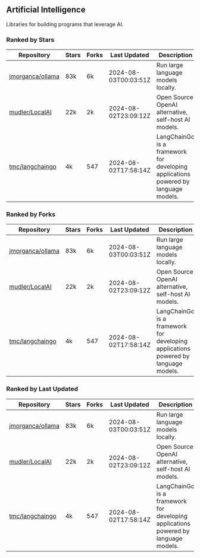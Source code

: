 ## Artificial Intelligence

Libraries for building programs that leverage AI.

### Ranked by Stars

| Repository | Stars | Forks | Last Updated | Description | 
|------------|-------|-------|--------------|-------------|
| [jmorganca/ollama](https://github.com/jmorganca/ollama) | 83k | 6k | 2024-08-03T00:03:51Z |  Run large language models locally. |
| [mudler/LocalAI](https://github.com/mudler/LocalAI) | 22k | 2k | 2024-08-02T23:09:12Z |  Open Source OpenAI alternative, self-host AI models. |
| [tmc/langchaingo](https://github.com/tmc/langchaingo) | 4k | 547 | 2024-08-02T17:58:14Z |  LangChainGo is a framework for developing applications powered by language models. |

### Ranked by Forks

| Repository | Stars | Forks | Last Updated | Description | 
|------------|-------|-------|--------------|-------------|
| [jmorganca/ollama](https://github.com/jmorganca/ollama) | 83k | 6k | 2024-08-03T00:03:51Z |  Run large language models locally. |
| [mudler/LocalAI](https://github.com/mudler/LocalAI) | 22k | 2k | 2024-08-02T23:09:12Z |  Open Source OpenAI alternative, self-host AI models. |
| [tmc/langchaingo](https://github.com/tmc/langchaingo) | 4k | 547 | 2024-08-02T17:58:14Z |  LangChainGo is a framework for developing applications powered by language models. |

### Ranked by Last Updated

| Repository | Stars | Forks | Last Updated | Description | 
|------------|-------|-------|--------------|-------------|
| [jmorganca/ollama](https://github.com/jmorganca/ollama) | 83k | 6k | 2024-08-03T00:03:51Z |  Run large language models locally. |
| [mudler/LocalAI](https://github.com/mudler/LocalAI) | 22k | 2k | 2024-08-02T23:09:12Z |  Open Source OpenAI alternative, self-host AI models. |
| [tmc/langchaingo](https://github.com/tmc/langchaingo) | 4k | 547 | 2024-08-02T17:58:14Z |  LangChainGo is a framework for developing applications powered by language models. |

